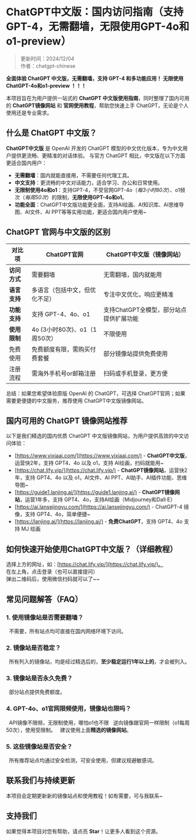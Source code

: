# ChatGPT中文版：国内访问指南（支持GPT-4，无需翻墙，无限使用GPT-4o和o1-preview）

> 更新时间：2024/12/04 <br />
> 作者：chatgpt-chinese  

**全面体验 ChatGPT 中文版，无需翻墙，支持 GPT-4 和多功能应用！ 无限使用ChatGPT-4o和o1-preview ！！！** 

本项目旨在为用户提供一站式的 **ChatGPT 中文版使用指南**，同时整理了国内可用的 **ChatGPT镜像网站** 和 **官网使用教程**，帮助您快速上手 ChatGPT，无论是个人使用还是专业需求。

## 什么是 ChatGPT 中文版？
**ChatGPT中文版** 是 OpenAI 开发的 ChatGPT 模型的中文优化版本，专为中文用户提供更流畅、更精准的对话体验。
与官方 ChatGPT 相比，中文版在以下方面更适合国内用户：

- **无需翻墙**：国内就能直接用，不需要任何代理工具。
- **中文支持**：更流畅的中文对话能力，适合学习、办公和日常使用。
- **无限制使用4o和o1**：支持GPT-4，不受官网GPT-4o（_每3小时80次_）、o1频次（_每周50次_）的限制，**无限使用GPT-4o和o1**。
- **功能全面**：ChatGPT中文版功能更全面，支持AI绘画、AI知识库、AI思维导图、AI文件、AI PPT等等实用功能，更适合国内用户使用~

## ChatGPT 官网与中文版的区别
| 对比项 | ChatGPT官网 | ChatGPT中文版（镜像网站）|
|-------- |-------- |-------- |
| **访问方式**	| 需要翻墙 | 无需翻墙，国内就能用 |
| **语言支持**	| 多语言（包括中文，但优化不足）	| 专注中文优化，响应更精准 |
| **功能支持**	| 支持 GPT-4、4o、o1 | 支持ChatGPT全模型，部分站点提供扩展功能 |
| **使用限制** | 4o (3小时80次)、o1（1周50次） | 不限使用 |
| 免费使用	| 免费额度有限，需购买付费套餐	| 部分镜像站提供免费使用 |
| 注册流程	| 需海外手机号or邮箱注册	| 扫码或手机登录，更方便 |

总结：如果您希望体验原版 OpenAI 的 ChatGPT，可选择 ChatGPT官网；如果需要更便捷的中文服务，推荐使用 ChatGPT中文版镜像网站。

## 国内可用的 ChatGPT 镜像网站推荐

以下是我们精选的国内优质 ChatGPT 中文版镜像网站，为用户提供高效的中文访问体验：
- [https://www.yixiaai.com/](https://www.yixiaai.com/) - **ChatGPT中文版**，运营快2年，支持 GPT4、4o 以及 o1，支持 AI绘画，扫码就能用~
- [https://chat.lify.vip/](https://chat.lify.vip/) - **ChatGPT镜像网站**，运营快2年，支持 GPT4、4o 以及 o1，AI文件、AI PPT、AI助手、AI插件功能、思维导图~
- [https://guide1.lanjing.ai/](https://guide1.lanjing.ai/) - **ChatGPT镜像网站**，运营1年多，支持 GPT4、4o，支持AI绘画（Midjourney和Dall·E）
- [https://ai.lansejingyu.com/](https://ai.lansejingyu.com/) - ChatGPT-4 镜像，支持 GPT4、4o，简单便捷~
- [https://lanjing.ai/](https://lanjing.ai/) - **免费ChatGPT**，支持 GPT4、4o 支持 MJ 绘画

## 如何快速开始使用ChatGPT中文版？（详细教程）
  选择上方的网址，如：[https://chat.lify.vip/](https://chat.lify.vip/)。 <br />
  在左上角，点击登录（也可以直接提问）<br />
  弹出二维码后，使用微信扫码就可以了~~

## 常见问题解答（FAQ）
### 1. 使用镜像站是否需要翻墙？
&nbsp;&nbsp;不需要，所有站点均可直接在国内网络环境下访问。
  
### 2. 镜像站是否稳定？
&nbsp;&nbsp;所有列入的镜像站，均是经过精选后的，**至少稳定运行1年以上的**，才会被列入。

### 3. 镜像站是否永久免费？
&nbsp;&nbsp;部分站点提供免费额度。

### 4. GPT-4o、o1官网限频使用，镜像站也限吗？
&nbsp;&nbsp;API镜像不限频，无限制使用，哪怕o1也不限
&nbsp;&nbsp;逆向镜像跟官网一样限制（o1每周50次），使用受限制。
&nbsp;&nbsp;建议使用上面**精选的镜像网站**。

### 5. 这些镜像站是否安全？
&nbsp;&nbsp;所有推荐站点均通过安全检测，可安全使用，但建议规避敏感词。

## 联系我们与持续更新
本项目会定期更新新的镜像站点和使用教程！如有需要，可与我联系~

## 支持我们
如果觉得本项目对您有帮助，请点亮 **Star**！让更多人看到这个资源。
